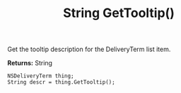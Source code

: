 ﻿---
uid: crmscript_ref_NSDeliveryTerm_GetTooltip
title: String GetTooltip()
intellisense: NSDeliveryTerm.GetTooltip
keywords: NSDeliveryTerm, GetTooltip
so.topic: reference
---

Get the tooltip description for the DeliveryTerm list item.

**Returns:** String

```crmscript
NSDeliveryTerm thing;
String descr = thing.GetTooltip();
```


